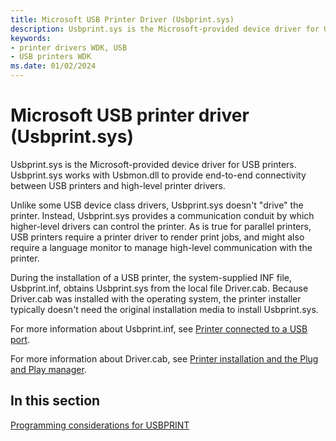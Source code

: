 ```yaml
---
title: Microsoft USB Printer Driver (Usbprint.sys)
description: Usbprint.sys is the Microsoft-provided device driver for USB printers. Usbprint.sys works with Usbmon.dll to provide end-to-end connectivity between USB printers and high-level printer drivers.
keywords:
- printer drivers WDK, USB
- USB printers WDK
ms.date: 01/02/2024
---
```


# Microsoft USB printer driver (Usbprint.sys)

Usbprint.sys is the Microsoft-provided device driver for USB printers. Usbprint.sys works with Usbmon.dll to provide end-to-end connectivity between USB printers and high-level printer drivers.

Unlike some USB device class drivers, Usbprint.sys doesn't "drive" the printer. Instead, Usbprint.sys provides a communication conduit by which higher-level drivers can control the printer. As is true for parallel printers, USB printers require a printer driver to render print jobs, and might also require a language monitor to manage high-level communication with the printer.

During the installation of a USB printer, the system-supplied INF file, Usbprint.inf, obtains Usbprint.sys from the local file Driver.cab. Because Driver.cab was installed with the operating system, the printer installer typically doesn't need the original installation media to install Usbprint.sys.

For more information about Usbprint.inf, see [Printer connected to a USB port](printer-connected-to-a-usb-port.md). 

For more information about Driver.cab, see [Printer installation and the Plug and Play manager](printer-installation-and-the-plug-and-play-manager.md).

## In this section

[Programming considerations for USBPRINT](programming-considerations-for-usbprint.md)
